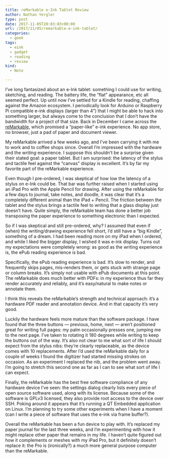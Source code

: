 ```yaml
---
title: reMarkable e-Ink Tablet Review
author: Nathan Yergler
type: post
date: 2017-11-05T20:03:03+00:00
url: /2017/11/05/remarkable-e-ink-tablet/
categories:
  - geek
tags:
  - eink
  - gadget
  - reading
  - review
kind:
  - Note

---
```

I’ve long fantasized about an e-Ink tablet: something I could use for writing, sketching, and reading. The battery life, the “flat” appearance, etc all seemed perfect. Up until now I’ve settled for a Kindle for reading, chaffing against the Amazon ecosystem. I periodically look for Arduino or Raspberry Pi compatible e-ink displays (larger than 4”) that I might be able to hack into something larger, but always come to the conclusion that I don’t have the bandwidth for a project of that size. Back in December I came across the [reMarkable][1], which promised a “paper-like” e-ink experience. No app store, no browser, just a pad of paper and document viewer.

My reMarkable arrived a few weeks ago, and I’ve been carrying it with me to work and to coffee shops since. Overall I’m impressed with the hardware and the _writing_ experience. I suppose this shouldn’t be a surprise given their stated goal: a paper tablet. But I am surprised: the latency of the stylus and tactile feel against the “canvas” display is excellent. It’s by far my favorite part of the reMarkable experience.

Even though I pre-ordered, I was skeptical of how low the latency of a stylus on e-Ink could be. That bar was further raised when I started using an iPad Pro with the Apple Pencil for drawing. After using the reMarkable for a few days to journal, take notes, and doodle, it was clear that it’s a completely different animal than the iPad + Pencil. The friction between the tablet and the stylus brings a tactile feel to writing that a glass display just doesn’t have. Quite simply, the reMarkable team has done a better job transposing the paper experience to something electronic than I expected.

So if I was skeptical and still pre-ordered, why? I assumed that even if (when) the writing/drawing experience fell short, I’d still have a “big Kindle”, something of a dream. I had been reading more on my iPad when I ordered, and while I liked the bigger display, I wished it was e-ink display. Turns out my expectations were completely wrong: as good as the writing experience is, the ePub reading experience is bad.

Specifically, the ePub reading experience is bad. It’s slow to render, and frequently skips pages, mis-renders them, or gets stuck with strange page or column breaks. It’s simply not usable with ePub documents at this point. The reMarkable does much better with PDFs: in my experience thus far they render accurately and reliably, and it’s easy/natural to make notes or annotate them.

I think this reveals the reMarkable’s strength and technical approach: it’s a hardware PDF reader and annotation device. And in that capacity it’s very good.

Luckily the hardware feels more mature than the software package. I have found that the three buttons — previous, home, next — aren’t positioned great for writing full pages: my palm occasionally presses one, jumping me to the next page. I’ve taken to rotating it 180 degrees while writing to keep the buttons out of the way. It’s also not clear to me what sort of life I should expect from the stylus nibs: they’re clearly replaceable, as the device comes with 10 replacements. After I’d used the reMarkable daily for a couple of weeks I found the digitizer had started missing strokes on occasion. As an experiment I replaced the nib, and the problem went away. I’m going to stretch this second one as far as I can to see what sort of life I can expect.

Finally, the reMarkable has the best free software compliance of any hardware device I’ve seen: the settings dialog clearly lists every piece of open source software used, along with its license. Because some of the software is GPLv3 licensed, they also provide root access to the device over SSH. Poking around it appears that it’s running a QT Embedded application on Linux. I’m planning to try some other experiments when I have a moment (can I write a piece of software that uses the e-ink via frame buffer?).

Overall the reMarkable has been a fun device to play with. It’s replaced my paper journal for the last three weeks, and I’m experimenting with how it might replace other paper that remains in my life. I haven’t quite figured out how it complements or meshes with my iPad Pro, but it definitely doesn’t replace it: the Pro is (ironically?) a much more general purpose computer than the reMarkable.

 [1]: http://remarkable.com